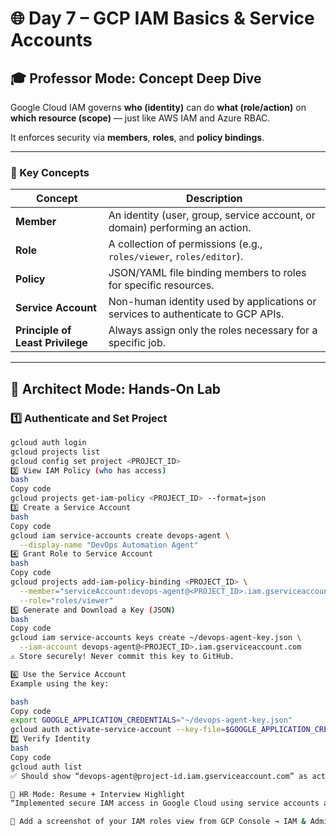 # 🌐 Day 7 – GCP IAM Basics & Service Accounts

## 🎓 Professor Mode: Concept Deep Dive

Google Cloud IAM governs **who (identity)** can do **what (role/action)** on **which resource (scope)** — just like AWS IAM and Azure RBAC.

It enforces security via **members**, **roles**, and **policy bindings**.

---

### 🧩 Key Concepts

| Concept | Description |
|----------|--------------|
| **Member** | An identity (user, group, service account, or domain) performing an action. |
| **Role** | A collection of permissions (e.g., `roles/viewer`, `roles/editor`). |
| **Policy** | JSON/YAML file binding members to roles for specific resources. |
| **Service Account** | Non-human identity used by applications or services to authenticate to GCP APIs. |
| **Principle of Least Privilege** | Always assign only the roles necessary for a specific job. |

---

## 🧱 Architect Mode: Hands-On Lab

### 1️⃣ Authenticate and Set Project
```bash
gcloud auth login
gcloud projects list
gcloud config set project <PROJECT_ID>
2️⃣ View IAM Policy (who has access)
bash
Copy code
gcloud projects get-iam-policy <PROJECT_ID> --format=json
3️⃣ Create a Service Account
bash
Copy code
gcloud iam service-accounts create devops-agent \
  --display-name "DevOps Automation Agent"
4️⃣ Grant Role to Service Account
bash
Copy code
gcloud projects add-iam-policy-binding <PROJECT_ID> \
  --member="serviceAccount:devops-agent@<PROJECT_ID>.iam.gserviceaccount.com" \
  --role="roles/viewer"
5️⃣ Generate and Download a Key (JSON)
bash
Copy code
gcloud iam service-accounts keys create ~/devops-agent-key.json \
  --iam-account devops-agent@<PROJECT_ID>.iam.gserviceaccount.com
⚠️ Store securely! Never commit this key to GitHub.

6️⃣ Use the Service Account
Example using the key:

bash
Copy code
export GOOGLE_APPLICATION_CREDENTIALS="~/devops-agent-key.json"
gcloud auth activate-service-account --key-file=$GOOGLE_APPLICATION_CREDENTIALS
7️⃣ Verify Identity
bash
Copy code
gcloud auth list
✅ Should show “devops-agent@project-id.iam.gserviceaccount.com” as active.

🧠 HR Mode: Resume + Interview Highlight
“Implemented secure IAM access in Google Cloud using service accounts and least-privilege role assignments, integrating with CI/CD automation pipelines.”

📸 Add a screenshot of your IAM roles view from GCP Console → IAM & Admin → IAM.
